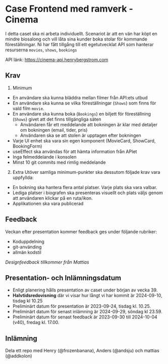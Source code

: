 # Case Frontend med ramverk - Cinema

I detta caset ska ni arbeta individuellt. Scenariot är att en vän har köpt en mindre biosalong och vill låta sina kunder boka stolar för kommande föreställningar.
Ni har fått tillgång till ett egetutvecklat API som hanterar resurserna `movies`, `shows`, `bookings`

API länk: https://cinema-api.henrybergstrom.com

## Krav
1. Minimum
- En användare ska kunna bläddra mellan filmer från API:ets utbud
- En användare ska kunna se vilka föreställningar (`Shows`) som finns för vald film `movie`.
- En användare ska kunna boka (`Bookings`) en biljett för föreställning (`Shows`) givet att det finns tillgängliga säten
  - Användaren får ett meddelande att bokningen är klar med detaljer om bokningen (email, tider, pris)
  - Användaren ska se att stolen är upptagen efter bokningen
- Varje UI enhet ska vara sin egen komponent (MovieCard, ShowCard, BookingForm)
- useEffect ska användas för att hämta information från APIet 
- Inga felmeddelande i konsolen
- Minst 10 git commits med rimlig meddelande

2. Extra
Utöver samliga minimum-punkter ska dessutom följade krav vara uppfyllda:

- En bokning ska hantera flera antal platser. Varje plats ska vara valbar. 
- Lediga platser i biografen ska presenteras visuellt och plats väljs genom att användaren klickar på en ruta/ikon.
- Applikationen ska vara publicerad

## Feedback
Veckan efter presentation kommer feedback ges under följande rubriker:

- Koduppdelning
- git-använding
- allmän kodstil

*Designfeedback tillkommer från Mattias*

## Presentation- och Inlämningsdatum
- Enligt planering hålls presentation av caset under början av vecka 39.
- **Halvtidsredovisning** där vi visar hur långt vi har kommit är 2024-09-10, tisdag kl 10.25  
- Preliminärt datum för presentation är 2023-09-24, tisdag kl. 10.25.
- Preliminärt datum för senast inlämning är 2024-09-29, söndag kl 23.59.
- Preliminärt datum för senast feedback är 2023-09-30 till 2024-10-04 (v40), fredag kl. 17.00.

## Inlämning
Dela ett repo med Henry (@frozenbanana), Anders (@andsju) och mattias (@addkolon)
